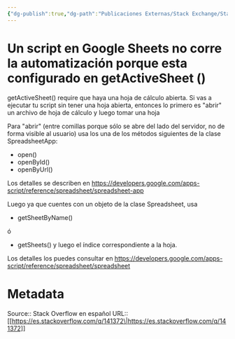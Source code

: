 ```yaml
---
{"dg-publish":true,"dg-path":"Publicaciones Externas/Stack Exchange/Stack Overflow en español/es.stackoverflow.com-141372.md","permalink":"/publicaciones-externas/stack-exchange/stack-overflow-en-espanol/es-stackoverflow-com-141372/","title":"Un script en Google Sheets no corre la automatización porque esta configurado en getActiveSheet ()","hide":true,"noteIcon":"default","created":"2024-04-03T12:49:10.626-06:00","updated":"2024-04-05T16:43:53.058-06:00"}
---
```


# Un script en Google Sheets no corre la automatización porque esta configurado en getActiveSheet ()

getActiveSheet() require que haya una hoja de cálculo abierta. Si vas a ejecutar tu script sin tener una hoja abierta, entonces lo primero es "abrir" un archivo de hoja de cálculo y luego tomar una hoja

Para "abrir" (entre comillas porque sólo se abre del lado del servidor, no de forma visible al usuario) usa los una de los métodos siguientes de la clase SpreadsheetApp:

- open()
- openById()
- openByUrl()

Los detalles se describen en https://developers.google.com/apps-script/reference/spreadsheet/spreadsheet-app

Luego ya que cuentes con un objeto de la clase Spreadsheet, usa

- getSheetByName()

ó

- getSheets() y luego el índice correspondiente a la hoja.

Los detalles los puedes consultar en https://developers.google.com/apps-script/reference/spreadsheet/spreadsheet

# Metadata
Source:: Stack Overflow en español
URL:: [[https://es.stackoverflow.com/q/141372\|https://es.stackoverflow.com/q/141372]]

